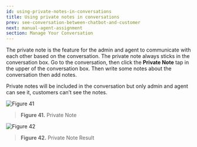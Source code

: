 ```yaml
---
id: using-private-notes-in-conversations
title: Using private notes in conversations
prev: see-conversation-between-chatbot-and-customer
next: manual-agent-assignment
section: Manage Your Conversation
---
```


The private note is the feature for the admin and agent to communicate with each other based on the conversation. The private note always sticks in the conversation box. Go to the conversation, then click the **Private Note** tap in the upper of the conversation box. Then write some notes about the conversation then add notes.

Private notes will be included in the conversation but only admin and agent can see it, customers can’t see the notes.

![Figure 41](/assets/images/products/kata-omnichat/image41.webp)

> **Figure 41.** Private Note

![Figure 42](/assets/images/products/kata-omnichat/image42.webp)

> **Figure 42.** Private Note Result
